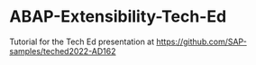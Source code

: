 # ABAP-Extensibility-Tech-Ed
Tutorial for the Tech Ed presentation at https://github.com/SAP-samples/teched2022-AD162

